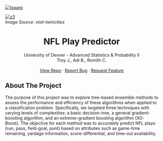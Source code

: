 [![Issues][issues-shield]][issues-url]

<a href="https://visit-twincities.com/wp-content/uploads/2017/10/Football-Game-Plan.jpg"><img src="https://visit-twincities.com/wp-content/uploads/2017/10/Football-Game-Plan.jpg" alt="z3" border="" /></a><br />
*Image Source: visit-twincities*
<!---
<div align="center">
  <a href="https://github.com/rc-9/NFL_Play_Predictor">
    <img src=".png" alt="Logo" width="80" height="45">
  </a>
-->

<h1 align="center">NFL Play Predictor</h1>
  <p align="center">
    University of Denver - Advanced Statistics & Probability II
    <br />
    Troy J., Adi B., Romith C.
    <br />
    <br />
    <a href="https://github.com/rc-9/NFL_Play_Predictor">View Repo</a>
    ·
    <a href="https://github.com/rc-9/NFL_Play_Predictor/issues">Report Bug</a>
    ·
    <a href="https://github.com/rc-9/NFL_Play_Predictor/issues">Request Feature</a><br />
  </p>
</div>



## About The Project


The purpose of this project was to explore tree-based ensemble methods to assess the performance and efficiency of these algorithms when applied to a classification problem. 
Specifically, we targeted three techniques with varying levels of complexities: a basic decision-tree, a general gradient-boosting algorithm, and an extreme-gradient boosting algorithm (XG-Boost).
The objective for each method was to accurately predict NFL plays (run, pass, field-goal, punt) based on attributes such as game-time remaining, yardage information, score-differential, and time-out availability.


<!-- MARKDOWN LINKS & IMAGES -->
[issues-shield]: https://img.shields.io/github/issues/rc-9/NFL_Play_Predictor.svg?style=for-the-badge
[issues-url]: https://github.com/rc-9/NFL_Play_Predictor/issues

